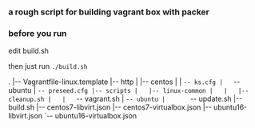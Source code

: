 ### a rough script for building vagrant box with packer

### before you run
edit build.sh

then just run <code>./build.sh</code>


.
|-- Vagrantfile-linux.template
|-- http
|   |-- centos
|   |   `-- ks.cfg
|   `-- ubuntu
|       `-- preseed.cfg
|-- scripts
|   |-- linux-common
|   |   |-- cleanup.sh
|   |   `-- vagrant.sh
|   `-- ubuntu
|       `-- update.sh
|-- build.sh
|-- centos7-libvirt.json
|-- centos7-virtualbox.json
|-- ubuntu16-libvirt.json
`-- ubuntu16-virtualbox.json


